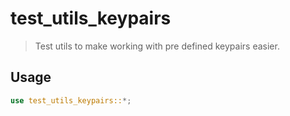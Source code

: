# test_utils_keypairs

> Test utils to make working with pre defined keypairs easier.

## Usage

```rust
use test_utils_keypairs::*;
```
